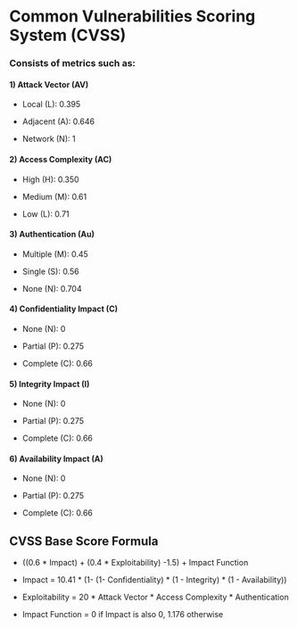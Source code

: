 # Common Vulnerabilities Scoring System (CVSS)

### Consists of metrics such as:

#### 1) Attack Vector (AV)

 - Local (L): 0.395

 - Adjacent (A): 0.646

 - Network (N): 1

#### 2) Access Complexity (AC)

 - High (H): 0.350

 - Medium (M): 0.61

 - Low (L): 0.71

#### 3) Authentication (Au)

 - Multiple (M): 0.45

 - Single (S): 0.56

 - None (N): 0.704

#### 4) Confidentiality Impact (C)

 - None (N): 0

 - Partial (P): 0.275

 - Complete (C): 0.66

#### 5) Integrity Impact (I)

 - None (N): 0

 - Partial (P): 0.275

 - Complete (C): 0.66

#### 6) Availability Impact (A)

 - None (N): 0

 - Partial (P): 0.275

 - Complete (C): 0.66

## CVSS Base Score Formula

 - ((0.6 * Impact) + (0.4 * Exploitability) -1.5) + Impact Function

 - Impact = 10.41 * (1- (1- Confidentiality) * (1 - Integrity) * (1 - Availability))

 - Exploitability = 20 * Attack Vector * Access Complexity * Authentication

 - Impact Function = 0 if Impact is also 0, 1.176 otherwise

